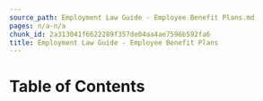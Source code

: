 ```yaml
---
source_path: Employment Law Guide - Employee Benefit Plans.md
pages: n/a-n/a
chunk_id: 2a313041f6622289f357de04aa4ae7596b592fa6
title: Employment Law Guide - Employee Benefit Plans
---
```

# Table of Contents
